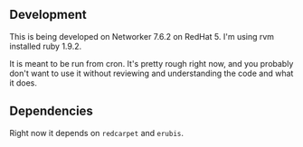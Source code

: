 Development
------------------------------------------------------------------------------

This is being developed on Networker 7.6.2 on RedHat 5.  I'm using rvm
installed ruby 1.9.2.

It is meant to be run from cron.  It's pretty rough right now, and you probably
don't want to use it without reviewing and understanding the code and what it
does.

Dependencies
------------------------------------------------------------------------------

Right now it depends on `redcarpet` and `erubis`.
